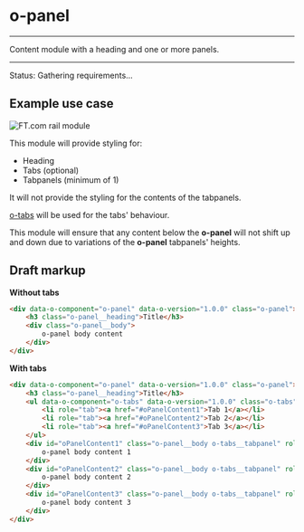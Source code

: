 # o-panel

___
Content module with a heading and one or more panels.
___

Status: Gathering requirements...

## Example use case

![FT.com rail module](https://github.com/Financial-Times/o-panel/raw/master/files/rail-module.png "FT.com rail module")

This module will provide styling for:

* Heading
* Tabs (optional)
* Tabpanels (minimum of 1)

It will not provide the styling for the contents of the tabpanels.

[o-tabs](https://github.com/Financial-Times/o-tabs) will be used for the tabs' behaviour.

This module will ensure that any content below the __o-panel__ will not shift up and down due to variations of the __o-panel__ tabpanels' heights.


## Draft markup

__Without tabs__

```html
<div data-o-component="o-panel" data-o-version="1.0.0" class="o-panel">
    <h3 class="o-panel__heading">Title</h3>
    <div class="o-panel__body">
        o-panel body content
    </div>
</div>
```

__With tabs__

```html
<div data-o-component="o-panel" data-o-version="1.0.0" class="o-panel">
    <h3 class="o-panel__heading">Title</h3>
    <ul data-o-component="o-tabs" data-o-version="1.0.0" class="o-tabs" role="tablist">
        <li role="tab"><a href="#oPanelContent1">Tab 1</a></li>
        <li role="tab"><a href="#oPanelContent2">Tab 2</a></li>
        <li role="tab"><a href="#oPanelContent3">Tab 3</a></li>
    </ul>
    <div id="oPanelContent1" class="o-panel__body o-tabs__tabpanel" role="tabpanel">
        o-panel body content 1
    </div>
    <div id="oPanelContent2" class="o-panel__body o-tabs__tabpanel" role="tabpanel">
        o-panel body content 2
    </div>
    <div id="oPanelContent3" class="o-panel__body o-tabs__tabpanel" role="tabpanel">
        o-panel body content 3
    </div>
</div>
```